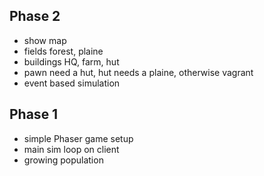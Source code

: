 Phase 2
-------

* show map
* fields forest, plaine
* buildings HQ, farm, hut
* pawn need a hut, hut needs a plaine, otherwise vagrant
* event based simulation


Phase 1
-------

* simple Phaser game setup
* main sim loop on client
* growing population
